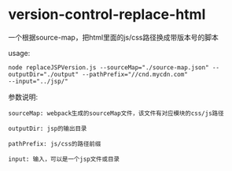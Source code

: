 
# version-control-replace-html
一个根据source-map，把html里面的js/css路径换成带版本号的脚本


usage: 

    node replaceJSPVersion.js --sourceMap="./source-map.json" --outputDir="./output" --pathPrefix="//cnd.mycdn.com"
    --input="../jsp/"
    
    

参数说明:

    sourceMap: webpack生成的sourceMap文件，该文件有对应模块的css/js路径
    
    outputDir: jsp的输出目录
    
    pathPrefix: js/css的路径前缀
    
    input: 输入，可以是一个jsp文件或目录
    
